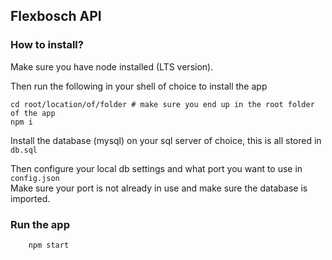 ## Flexbosch API

### How to install?

Make sure you have node installed (LTS version).<br>

Then run the following in your shell of choice to install the app<br>

```
cd root/location/of/folder # make sure you end up in the root folder of the app
npm i
```

Install the database (mysql) on your sql server of choice, this is all stored in `db.sql` <br>

Then configure your local db settings and what port you want to use in `config.json`<br>
Make sure your port is not already in use and make sure the database is imported.<br>


### Run the app

```
    npm start
```